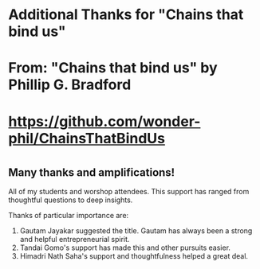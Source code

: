 # Additional Thanks for "Chains that bind us"
#
# From: "Chains that bind us" by Phillip G. Bradford
#  https://github.com/wonder-phil/ChainsThatBindUs
#


## Many thanks and amplifications!

All of my students and worshop attendees. This support has ranged from thoughtful questions
to deep insights.


Thanks of particular importance are:

1. Gautam Jayakar suggested the title.  Gautam has always been a strong and helpful entrepreneurial spirit.
2. Tandai Gomo's support has made this and other pursuits easier.
3. Himadri Nath Saha's support and thoughtfulness helped a great deal.

   

